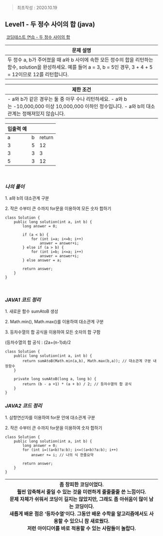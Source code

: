 > 최초작성 : 2020.10.19

## **Level1 - 두 정수 사이의 합 (java)**

 [코딩테스트 연습 - 두 정수 사이의 합](https://programmers.co.kr/learn/courses/30/lessons/12912)

| **문제 설명** |
| --- |
| 두 정수 a, b가 주어졌을 때 a와 b 사이에 속한 모든 정수의 합을 리턴하는 함수,   solution을 완성하세요.   예를 들어 a = 3, b = 5인 경우, 3 + 4 + 5 = 12이므로 12를 리턴합니다. |

| **제한 조건** |
| --- |
|   -   a와 b가 같은 경우는 둘 중 아무 수나 리턴하세요. -   a와 b는 -10,000,000 이상 10,000,000 이하인 정수입니다. -   a와 b의 대소관계는 정해져있지 않습니다.​   |

| **​입출력 예**    |  |  |
| --- | --- | --- |
| a | b | return |
| 3 | 5 | 12 |
| 3 | 3 | 3 |
| 5 | 3 | 12 |

​

### _**나의 풀이**_

1\. a와 b의 대소관계 구분

2\. 작은 수부터 큰 수까지 for문을 이용하여 모든 숫자 합하기

```
class Solution {
	public long solution(int a, int b) {
		long answer = 0;
		
		if (a < b) {
			for (int i=a; i<=b; i++)
				answer = answer+i;
		} else if (a > b) {
			for (int i=b; i<=a; i++)
				answer = answer+i;
		} else answer = a;
		
		return answer;
	}
}
```

​

### _**JAVA1 코드 정리**_

1\. 새로운 함수 sumAtoB 생성

2\. Math.min(), Math.max()를 이용하여 대소관계 구분

3\. 등차수열의 합 공식을 이용하여 모든 숫자의 합 구함

(등차수열의 합 공식 : (2a+(n-1)d)/2

```
class Solution {
	public long solution(int a, int b) {
		return sumAtoB(Math.min(a,b), Math.max(b,a)); // 대소관계 구분 내장함수
	}
	
	private long sumAtoB(long a, long b) {
		return (b - a +1) * (a + b) / 2; // 등차수열의 합 공식
	}
}
```

### _**JAVA2 코드 정리**_

1\. 삼항연산자를 이용하여 for문 안에 대소관계 구분

2\. 작은 수부터 큰 수까지 for문을 이용하여 숫자 합하기

```
class Solution {
	public long solution(int a, int b) {
		long answer = 0;
		for (int i=((a<b)?a:b); i<=((a<b)?a:b); i++)
			answer += i; // 나의 식 한줄요약
			
		return answer;
	}
}
```

| 좀 창피한 코딩이었다.<br>훨씬 압축해서 줄일 수 있는 것을 미련하게 줄줄줄줄 쓴 느낌이다.<br>문제 자체가 쉬워서 코딩이 길지는 않았지만, 그래도 좀 아쉬움이 많이 남는 코딩이다.<br>새롭게 배운 점은 ‘등차수열’이다. 그동안 배운 수학을 알고리즘에서도 사용할 수 있으니 참 새로웠다.<br>저런 아이디어를 바로 적용할 수 있는 사람들이 놀랍다. |
| --- |
